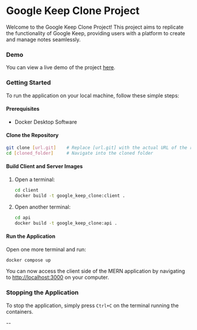 

# Google Keep Clone Project

Welcome to the Google Keep Clone Project! This project aims to replicate the functionality of Google Keep, providing users with a platform to create and manage notes seamlessly.

### Demo

You can view a live demo of the project [here](https://google-keep-clone-mern.netlify.app).

### Getting Started

To run the application on your local machine, follow these simple steps:

#### Prerequisites

- Docker Desktop Software

#### Clone the Repository

```bash
git clone [url.git]    # Replace [url.git] with the actual URL of the repository
cd [cloned_folder]     # Navigate into the cloned folder
```

#### Build Client and Server Images

1. Open a terminal:
   ```bash
   cd client
   docker build -t google_keep_clone:client .
   ```

2. Open another terminal:
   ```bash
   cd api
   docker build -t google_keep_clone:api .
   ```

#### Run the Application

Open one more terminal and run:
```bash
docker compose up
```

You can now access the client side of the MERN application by navigating to [http://localhost:3000](http://localhost:3000) on your computer.

### Stopping the Application

To stop the application, simply press `Ctrl+C` on the terminal running the containers.

--